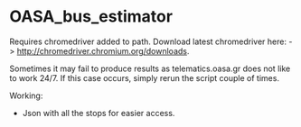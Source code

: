# OASA_bus_estimator


Requires chromedriver added to path.
Download latest chromedriver here: -> http://chromedriver.chromium.org/downloads.

Sometimes it may fail to produce results as telematics.oasa.gr does not like to work 24/7.
If this case occurs, simply rerun the script couple of times.

Working:
- Json with all the stops for easier access.
